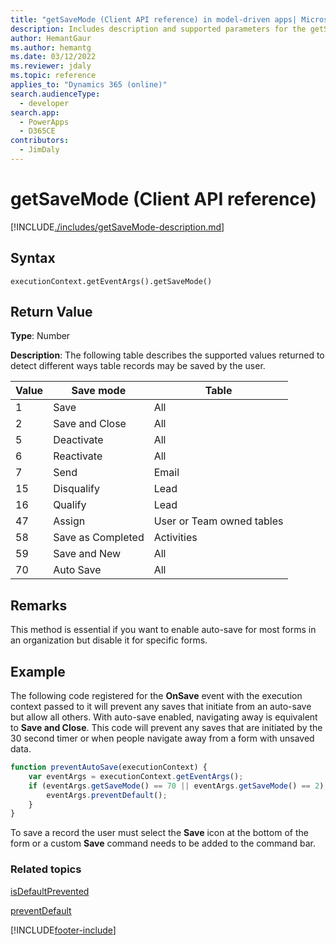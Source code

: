 ```yaml
---
title: "getSaveMode (Client API reference) in model-driven apps| MicrosoftDocs"
description: Includes description and supported parameters for the getSaveMode method.
author: HemantGaur
ms.author: hemantg
ms.date: 03/12/2022
ms.reviewer: jdaly
ms.topic: reference
applies_to: "Dynamics 365 (online)"
search.audienceType: 
  - developer
search.app: 
  - PowerApps
  - D365CE
contributors:
  - JimDaly
---
```

# getSaveMode (Client API reference)



[!INCLUDE[./includes/getSaveMode-description.md](./includes/getSaveMode-description.md)]

## Syntax

`executionContext.getEventArgs().getSaveMode()`

## Return Value

**Type**: Number

**Description**: The following table describes the supported values returned to detect different ways table records may be saved by the user.

|Value |Save mode |Table|
|---|---|---|
|1|Save|All|
|2|Save and Close|All|
|5|Deactivate|All|
|6|Reactivate|All|
|7|Send|Email|
|15|Disqualify|Lead|
|16|Qualify|Lead|
|47|Assign|User or Team owned tables|
|58|Save as Completed|Activities|
|59|Save and New|All|
|70|Auto Save|All|

## Remarks

This method is essential if you want to enable auto-save for most forms in an organization but disable it for specific forms.  

## Example

The following code registered for the **OnSave** event with the execution context passed to it will prevent any saves that initiate from an auto-save but allow all others. With auto-save enabled, navigating away is equivalent to **Save and Close**. This code will prevent any saves that are initiated by the 30 second timer or when people navigate away from a form with unsaved data.

```JavaScript
function preventAutoSave(executionContext) {
    var eventArgs = executionContext.getEventArgs();
    if (eventArgs.getSaveMode() == 70 || eventArgs.getSaveMode() == 2) {
        eventArgs.preventDefault();
    }
}
```

To save a record the user must select the **Save** icon at the bottom of the form or a custom **Save** command needs to be added to the command bar.

### Related topics

[isDefaultPrevented](isDefaultPrevented.md)

[preventDefault](preventDefault.md)



[!INCLUDE[footer-include](../../../../../includes/footer-banner.md)]